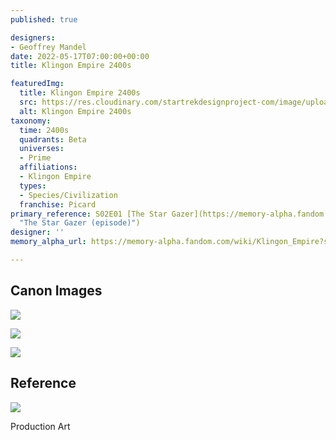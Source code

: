 ```yaml
---
published: true

designers:
- Geoffrey Mandel
date: 2022-05-17T07:00:00+00:00
title: Klingon Empire 2400s

featuredImg:
  title: Klingon Empire 2400s
  src: https://res.cloudinary.com/startrekdesignproject-com/image/upload/v1652833847/Klingon-2400s.png
  alt: Klingon Empire 2400s
taxonomy:
  time: 2400s
  quadrants: Beta
  universes:
  - Prime
  affiliations:
  - Klingon Empire
  types:
  - Species/Civilization
  franchise: Picard
primary_reference: S02E01 [The Star Gazer](https://memory-alpha.fandom.com/wiki/The_Star_Gazer_(episode)
  "The Star Gazer (episode)")
designer: ''
memory_alpha_url: https://memory-alpha.fandom.com/wiki/Klingon_Empire?so=search

---
```

## Canon Images

![](https://res.cloudinary.com/startrekdesignproject-com/image/upload/v1652511551/StarfleetComm-UFP-Tellar-Klingon-Flags_PCD-2x1.jpg)

![](https://res.cloudinary.com/startrekdesignproject-com/image/upload/v1652511551/Flag-Set_PCD-2x1.jpg)

![](https://res.cloudinary.com/startrekdesignproject-com/image/upload/v1652511551/Flag-Set-Distance_PCD-2x1.jpg)

## Reference

![](https://res.cloudinary.com/startrekdesignproject-com/image/upload/v1652917434/Vulcan-Flag_Ref.jpg)

Production Art